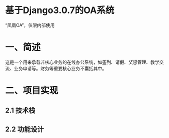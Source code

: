 # 基于Django3.0.7的OA系统
“凤凰OA”，仅限内部使用

# 一、简述

这是一个用来承载非核心业务的在线办公系统，如签到、请假、奖惩管理、教学交流、业务申请等。财务等重要核心业务不囊括其中。

# 二、项目实现

## 2.1 技术栈



## 2.2 功能设计